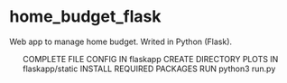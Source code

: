 # home_budget_flask
Web app to manage home budget. Writed in Python (Flask).
<ol>
  COMPLETE FILE CONFIG IN flaskapp
  CREATE DIRECTORY PLOTS IN flaskapp/static
  INSTALL REQUIRED PACKAGES
  RUN python3 run.py
</ol>
